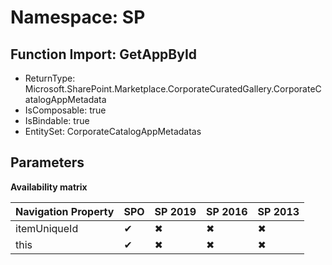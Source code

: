 # Namespace: SP

## Function Import: GetAppById

- ReturnType: Microsoft.SharePoint.Marketplace.CorporateCuratedGallery.CorporateCatalogAppMetadata
- IsComposable: true
- IsBindable: true
- EntitySet: CorporateCatalogAppMetadatas

## Parameters

**Availability matrix**

Navigation Property | SPO | SP 2019 | SP 2016 | SP 2013
----------|-----|---------|---------|--------
itemUniqueId | ✔ | ✖ | ✖ | ✖
this | ✔ | ✖ | ✖ | ✖
